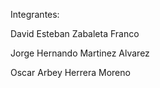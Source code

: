Integrantes:

David Esteban Zabaleta Franco

Jorge Hernando Martinez Alvarez

Oscar Arbey Herrera Moreno
